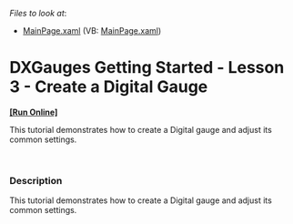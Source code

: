 <!-- default file list -->
*Files to look at*:

* [MainPage.xaml](./CS/DigitalGauge/MainPage.xaml) (VB: [MainPage.xaml](./VB/DigitalGauge/MainPage.xaml))
<!-- default file list end -->
# DXGauges Getting Started - Lesson 3 - Create a Digital Gauge
<!-- run online -->
**[[Run Online]](https://codecentral.devexpress.com/e3625)**
<!-- run online end -->


<p>This tutorial demonstrates how to create a Digital gauge and adjust its common settings.</p><br />



<h3>Description</h3>

<p>This tutorial demonstrates how to create a Digital gauge and adjust its common settings.</p><br />


<br/>


